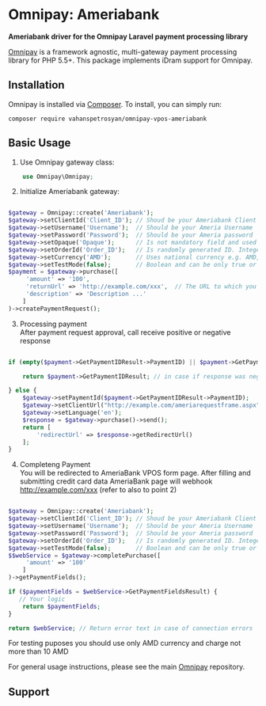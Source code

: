 # Omnipay: Ameriabank

**Ameriabank driver for the Omnipay Laravel payment processing library**

[Omnipay](https://github.com/thephpleague/omnipay) is a framework agnostic, multi-gateway payment
processing library for PHP 5.5+. This package implements iDram support for Omnipay.

## Installation

Omnipay is installed via [Composer](http://getcomposer.org/). To install, you can simply run:

    composer require vahanspetrosyan/omnipay-vpos-ameriabank

## Basic Usage

1. Use Omnipay gateway class:

```php
    use Omnipay\Omnipay;
```

2. Initialize Ameriabank gateway:

```php

$gateway = Omnipay::create('Ameriabank');
$gateway->setClientId('Client_ID'); // Shoud be your Ameriabank Client ID (e.g. 7e7ef8ff-6300-4a78-bb31-3ad1a8c67d5f)
$gateway->setUsername('Username');  // Should be your Ameria Username 
$gateway->setPassword('Password');  // Should be your Ameria password
$gateway->setOpaque('Opaque');      // Is not mandatory field and used as additional information during information exchange 
$gateway->setOrderId('Order_ID');   // Is randomly generated ID. Integer which is generated by using system local time e.g. time()
$gateway->setCurrency('AMD');       // Uses national currency e.g. AMD, USD, EUR 
$gateway->setTestMode(false);       // Boolean and can be only true or false
$payment = $gateway->purchase([             
     'amount' => '100',         
     'returnUrl' => 'http://example.com/xxx',  // The URL to which you will be redirected after completing the purchase. Please also refer to poin 4 below
     'description' => 'Description ...'
    ]
)->createPaymentRequest();

```

3. Processing payment <br>
After payment request approval, call receive positive or negative response 

```php

if (empty($payment->GetPaymentIDResult->PaymentID) || $payment->GetPaymentIDResult->Respmessage != 'OK') {

    return $payment->GetPaymentIDResult; // in case if response was negative (rejected).

} else {
    $gateway->setPaymentId($payment->GetPaymentIDResult->PaymentID);            //if positive, call receive payment ID 
    $gateway->setClientUrl("http://example.com/ameriarequestframe.aspx");       // Setting /ameriarequestframe.aspx inside your site
    $gateway->setLanguage('en');
    $response = $gateway->purchase()->send();                                   // generate unique URL 
    return [
        'redirectUrl' => $response->getRedirectUrl()                            // redirection to previously generated unique URL 
    ];
}


```

4. Completeng Payment <br>
You will be redirected to AmeriaBank VPOS form page. 
After filling and submitting credit card data AmeriaBank page will webhook http://example.com/xxx (refer to also to point 2)

```php

$gateway = Omnipay::create('Ameriabank');
$gateway->setClientId('Client_ID'); // Shoud be your Ameriabank Client ID (e.g. 7e7ef8ff-6300-4a78-bb31-3ad1a8c67d5f)
$gateway->setUsername('Username');  // Should be your Ameria Username 
$gateway->setPassword('Password');  // Should be your Ameria password
$gateway->setOrderId('Order_ID');   // Is randomly generated ID. Integer which is generated by using system local time e.g. time()
$gateway->setTestMode(false);       // Boolean and can be only true or false
$$webService = $gateway->completePurchase([             
     'amount' => '100'
    ]
)->getPaymentFields();

if ($paymentFields = $webService->GetPaymentFieldsResult) {
   // Your logic
    return $paymentFields;
}

return $webService; // Return error text in case of connection errors

```
For testing puposes you should use only AMD currency and charge not more than 10 AMD 

For general usage instructions, please see the main [Omnipay](https://github.com/thephpleague/omnipay)
repository.

## Support
